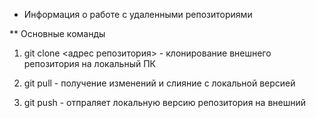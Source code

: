 * Информация о работе с удаленными репозиториями

** Основные команды

1. git clone <адрес репозитория> - клонирование внешнего репозитория на локальный ПК

2. git pull - получение изменений и слияние с локальной версией

3. git push  - отпраляет локальную версию репозитория на внешний
